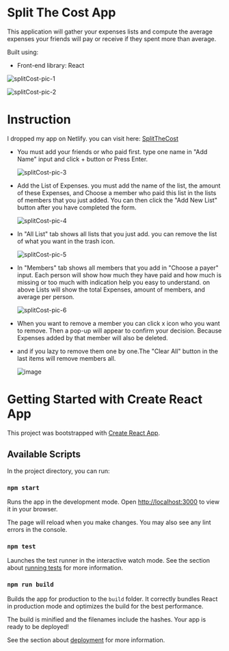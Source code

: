 # Split The Cost App
This application will gather your expenses lists and compute the average expenses your friends will pay or receive if they spent more than average.

Built using:
- Front-end library: React

![splitCost-pic-1](https://user-images.githubusercontent.com/104776445/189320608-49f91061-e82f-4829-b9d0-708c375fc3e5.png)

![splitCost-pic-2](https://user-images.githubusercontent.com/104776445/189320776-ba2d40dd-8f87-46ec-b409-df947ddd1c9b.png)

# Instruction
I dropped my app on Netlify. you can visit here: [SplitTheCost](https://splitcost.netlify.app/)

- You must add your friends or who paid first.
	type one name in "Add Name" input and click + button or Press Enter.

	![splitCost-pic-3](https://user-images.githubusercontent.com/104776445/189326900-696c1e41-f562-4933-b539-e22087b79f21.png)


- Add the List of Expenses. you must add the name of the list, the amount of these Expenses, and Choose a member who paid this list in the lists of members that you just added. You can then click the "Add New List" button after you have completed the form.

	![splitCost-pic-4](https://user-images.githubusercontent.com/104776445/189327342-bf8dd927-793e-46cf-9f0b-de56f6813460.png)

- In "All List" tab shows all lists that you just add. you can remove the list of what you want in the trash icon.

	![splitCost-pic-5](https://user-images.githubusercontent.com/104776445/189328972-6708edc0-ebdf-4661-9f8f-146446ff8ec6.png)

- In "Members" tab shows all members that you add in "Choose a payer" input. Each person will show how much they have paid and how much is missing or too much with indication help you easy to understand. on above Lists will show the total Expenses, amount of members, and average per person.

	![splitCost-pic-6](https://user-images.githubusercontent.com/104776445/189328980-10b50b90-e30f-40b1-9a1c-bd14350bec8c.png)

- When you want to remove a member you can click x icon who you want to remove. Then a pop-up will appear to confirm your decision. Because Expenses added by that member will also be deleted.
- and if you lazy to remove them one by one.The "Clear All" button in the last items will remove members all.

	![image](https://user-images.githubusercontent.com/104776445/189342539-d9f11886-b13d-4068-becc-b5d7ce3f6f28.png)
# Getting Started with Create React App

This project was bootstrapped with [Create React App](https://github.com/facebook/create-react-app).

## Available Scripts

In the project directory, you can run:

### `npm start`

Runs the app in the development mode.
Open [http://localhost:3000](http://localhost:3000) to view it in your browser.

The page will reload when you make changes.
You may also see any lint errors in the console.

### `npm test`

Launches the test runner in the interactive watch mode.
See the section about [running tests](https://facebook.github.io/create-react-app/docs/running-tests) for more information.

### `npm run build`

Builds the app for production to the `build` folder.
It correctly bundles React in production mode and optimizes the build for the best performance.

The build is minified and the filenames include the hashes.
Your app is ready to be deployed!

See the section about [deployment](https://facebook.github.io/create-react-app/docs/deployment) for more information.
